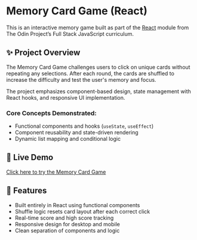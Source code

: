 # Memory Card Game (React)

This is an interactive memory game built as part of the [React](https://www.theodinproject.com/paths/full-stack-javascript/courses/react) module from The Odin Project’s Full Stack JavaScript curriculum.

## ✨ Project Overview

The Memory Card Game challenges users to click on unique cards without repeating any selections. After each round, the cards are shuffled to increase the difficulty and test the user's memory and focus.

The project emphasizes component-based design, state management with React hooks, and responsive UI implementation.

### Core Concepts Demonstrated:
- Functional components and hooks (`useState`, `useEffect`)
- Component reusability and state-driven rendering
- Dynamic list mapping and conditional logic

## 🔗 Live Demo

[Click here to try the Memory Card Game](https://joeshawky.github.io/odin-memory-card)

## 📐 Features

- Built entirely in React using functional components
- Shuffle logic resets card layout after each correct click
- Real-time score and high score tracking
- Responsive design for desktop and mobile
- Clean separation of components and logic